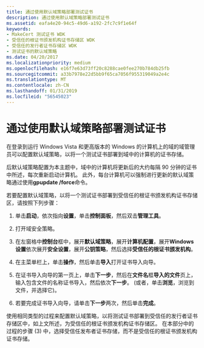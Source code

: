 ```yaml
---
title: 通过使用默认域策略部署测试证书
description: 通过使用默认域策略部署测试证书
ms.assetid: eafa4e20-94c5-49d6-a192-2fc7c9f1e64f
keywords:
- MakeCert 测试证书 WDK
- 受信任的根证书颁发机构证书存储区 WDK
- 受信任的发行者证书存储区 WDK
- 测试证书的默认域策略
ms.date: 04/20/2017
ms.localizationpriority: medium
ms.openlocfilehash: e16f7e63d73ff20c8288cae0fee270b784db25fb
ms.sourcegitcommit: a33b7978e22d5bb9f65ca7056f955319049a2e4c
ms.translationtype: MT
ms.contentlocale: zh-CN
ms.lasthandoff: 01/31/2019
ms.locfileid: "56545023"
---
```

# <a name="deploying-a-test-certificate-by-using-the-default-domain-policy"></a>通过使用默认域策略部署测试证书


在登录到运行 Windows Vista 和更高版本的 Windows 的计算机上的域的域管理员可以配置默认域策略，以将一个测试证书部署到域中的计算机的证书存储。

后默认域策略配置为本主题中，域中的计算机将更新后的大约每隔 90 分钟的证书中所述，每次重新启动计算机。 此外，每台计算机可以强制进行更新的默认域策略通过使用**gpupdate /force**命令。

若要配置默认域策略，以将一个测试证书部署到受信任的根证书颁发机构证书存储区，请按照下列步骤：

1.  单击**启动**，依次指向**设置**，单击**控制面板**，然后双击**管理工具**。

2.  打开域安全策略。

3.  在左窗格中**控制台**框中，展开**默认域策略**，展开**计算机配置**，展开**Windows 设置**依次展开**安全设置**，展开**公钥策略**，然后选择**受信任的根证书颁发机构**。

4.  在主菜单栏上，单击**操作**，然后单击**导入**打开证书导入向导。

5.  在证书导入向导的第一页上，单击**下一步**，然后在**文件名**框**导入的文件**页上，输入包含文件的名称证书导入，然后依次**下一步**。 (或者，单击**浏览**，浏览到文件，并选择它)。

6.  若要完成证书导入向导，请单击**下一步**两次，然后单击**完成**。

使用相同类型的过程来配置默认域策略，以将测试证书部署到受信任的发行者证书存储区中，如上文所述，为受信任的根证书颁发机构证书存储区。 在本部分中的过程的步骤 (3) 中，选择受信任发布者证书存储，而不是受信任的根证书颁发机构证书存储。

 

 





